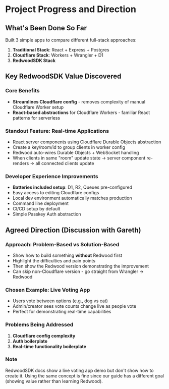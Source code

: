 # Project Progress and Direction

## What's Been Done So Far

Built 3 simple apps to compare different full-stack approaches:
1. **Traditional Stack**: React + Express + Postgres
2. **Cloudflare Stack**: Workers + Wrangler + D1
3. **RedwoodSDK Stack**

## Key RedwoodSDK Value Discovered

### Core Benefits
- **Streamlines Cloudflare config** - removes complexity of manual Cloudflare Worker setup
- **React-based abstractions** for Cloudflare Workers - familiar React patterns for serverless

### Standout Feature: Real-time Applications
- React server components using Cloudflare Durable Objects abstraction
- Create a key/room/id to group clients in worker config
- Redwood auto-wires Durable Objects + WebSocket handling
- When clients in same "room" update state → server component re-renders → all connected clients update

### Developer Experience Improvements
- **Batteries included setup**: D1, R2, Queues pre-configured
- Easy access to editing Cloudflare configs
- Local dev environment automatically matches production
- Command line deployment
- CI/CD setup by default
- Simple Passkey Auth abstraction

## Agreed Direction (Discussion with Gareth)

### Approach: Problem-Based vs Solution-Based
- Show how to build something **without** Redwood first
- Highlight the difficulties and pain points
- Then show the Redwood version demonstrating the improvement
- Can skip non-Cloudflare version - go straight from Wrangler → Redwood

### Chosen Example: Live Voting App
- Users vote between options (e.g., dog vs cat)
- Admin/creator sees vote counts change live as people vote
- Perfect for demonstrating real-time capabilities

### Problems Being Addressed
1. **Cloudflare config complexity**
2. **Auth boilerplate**  
3. **Real-time functionality boilerplate**

### Note
RedwoodSDK docs show a live voting app demo but don't show how to create it. Using the same concept is fine since our guide has a different goal (showing value rather than learning Redwood).